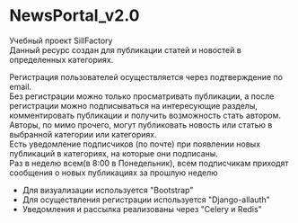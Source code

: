 # NewsPortal_v2.0
Учебный проект SillFactory<br>
Данный ресурс создан для публикации статей и новостей в определенных категориях.<br>

Регистрация пользователей осуществляется через подтверждение по email.<br>
Без регистрации можно только просматривать публикации, а после регистрации можно
подписываться на интересующие разделы, комментировать публикации и получить возможность стать автором.<br>
Авторы, по мимо прочего, могут публиковать новость или статью в выбранной категории или категориях.<br>
Есть уведомление подписчиков (по почте) при появлении новых публикаций в категориях, на которые они подписаны.<br>
Раз в неделю всем(в 8:00 в Понедельник), всем подписчикам приходят сообщения о новых публикациях за прошлую неделю<br>
- Для визуализации используется "Bootstrap"
- Для осуществления регистрации используется "Django-allauth"
- Уведомления и рассылка реализованы через "Celery и Redis"

